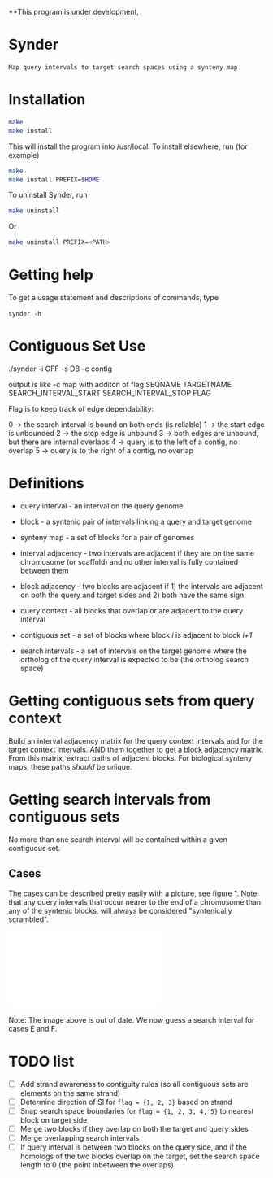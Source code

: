 **This program is under development, 

# Synder

    Map query intervals to target search spaces using a synteny map

# Installation

``` bash
make
make install
```

This will install the program into /usr/local. To install elsewhere, run (for
example)

``` bash
make
make install PREFIX=$HOME
```

To uninstall Synder, run

``` bash
make uninstall
```

Or

``` bash
make uninstall PREFIX=<PATH>
```

# Getting help

To get a usage statement and descriptions of commands, type

`synder -h`

# Contiguous Set Use

./synder -i GFF -s DB -c contig

output is like -c map with additon of flag
SEQNAME TARGETNAME SEARCH_INTERVAL_START SEARCH_INTERVAL_STOP FLAG

Flag is to keep track of edge dependability:

 0 -> the search interval is bound on both ends (is reliable)
 1 -> the start edge is unbounded
 2 -> the stop edge is unbound
 3 -> both edges are unbound, but there are internal overlaps
 4 -> query is to the left of a contig, no overlap
 5 -> query is to the right of a contig, no overlap

# Definitions

 * query interval - an interval on the query genome

 * block - a syntenic pair of intervals linking a query and target genome

 * synteny map - a set of blocks for a pair of genomes

 * interval adjacency - two intervals are adjacent if they are on the same
   chromosome (or scaffold) and no other interval is fully contained between
   them

 * block adjacency - two blocks are adjacent if 1) the intervals are adjacent on
   both the query and target sides and 2) both have the same sign.

 * query context - all blocks that overlap or are adjacent to the query interval

 * contiguous set - a set of blocks where block *i* is adjacent to block *i+1*

 * search intervals - a set of intervals on the target genome where the
   ortholog of the query interval is expected to be (the ortholog search space)

# Getting contiguous sets from query context

Build an interval adjacency matrix for the query context intervals and for the
target context intervals. AND them together to get a block adjacency matrix.
From this matrix, extract paths of adjacent blocks. For biological synteny
maps, these paths *should* be unique.

# Getting search intervals from contiguous sets

No more than one search interval will be contained within a given contiguous set. 

## Cases

The cases can be described pretty easily with a picture, see figure 1. Note
that any query intervals that occur nearer to the end of a chromosome than any
of the syntenic blocks, will always be considered "syntenically scrambled".

 ![Contiguous set to search interval. Cases E and F are considered syntenically scrambled so no search interval is obtained.](figures/contiguous-set-to-search-interval.pdf)

Note: The image above is out of date. We now guess a search interval for cases
E and F.

# TODO list

 - [ ] Add strand awareness to contiguity rules (so all contiguous sets are elements on the same strand)
 - [ ] Determine direction of SI for `flag = {1, 2, 3}` based on strand
 - [ ] Snap search space boundaries for `flag = {1, 2, 3, 4, 5}` to nearest block on target side
 - [ ] Merge two blocks if they overlap on both the target and query sides
 - [ ] Merge overlapping search intervals
 - [ ] If query interval is between two blocks on the query side, and if the homologs of the two blocks overlap on the target, set the search space length to 0 (the point inbetween the overlaps)
